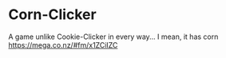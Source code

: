 # Corn-Clicker
A game unlike Cookie-Clicker in every way...
I mean, it has corn
https://mega.co.nz/#fm/x1ZCiIZC
